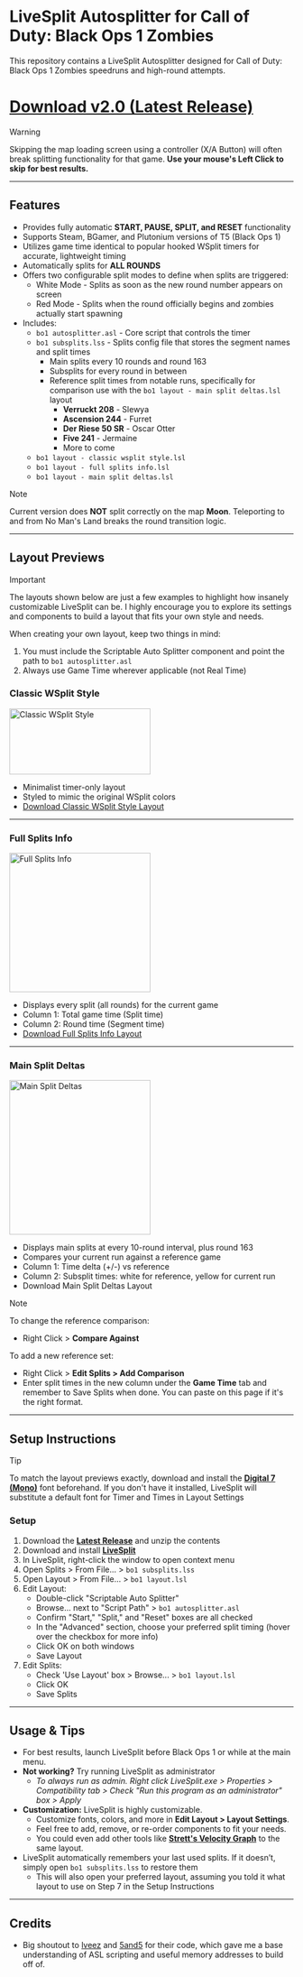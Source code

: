 # LiveSplit Autosplitter for Call of Duty: Black Ops 1 Zombies

This repository contains a LiveSplit Autosplitter designed for Call of Duty: Black Ops 1 Zombies speedruns and high-round attempts.

# [Download v2.0 (Latest Release)](https://github.com/mrpotatosanta/bo1-zombies-autosplitter/releases/download/v2.0/bo1-zombies-autosplitter-2.0.zip)

> [!WARNING]  
> Skipping the map loading screen using a controller (X/A Button) will often break splitting functionality for that game. **Use your mouse's Left Click to skip for best results.**

---

## Features
- Provides fully automatic **START, PAUSE, SPLIT, and RESET** functionality
- Supports Steam, BGamer, and Plutonium versions of T5 (Black Ops 1)
- Utilizes game time identical to popular hooked WSplit timers for accurate, lightweight timing
- Automatically splits for **ALL ROUNDS**
- Offers two configurable split modes to define when splits are triggered:
   - White Mode - Splits as soon as the new round number appears on screen
   - Red Mode - Splits when the round officially begins and zombies actually start spawning
- Includes:
   - `bo1 autosplitter.asl` - Core script that controls the timer
   - `bo1 subsplits.lss` - Splits config file that stores the segment names and split times
      - Main splits every 10 rounds and round 163
      - Subsplits for every round in between
      - Reference split times from notable runs, specifically for comparison use with the `bo1 layout - main split deltas.lsl` layout
         - **Verruckt 208** - Slewya
         - **Ascension 244** - Furret
         - **Der Riese 50 SR** - Oscar Otter
         - **Five 241** - Jermaine
         - More to come
   - `bo1 layout - classic wsplit style.lsl`
   - `bo1 layout - full splits info.lsl`
   - `bo1 layout - main split deltas.lsl`

> [!NOTE]  
> Current version does **NOT** split correctly on the map **Moon**. Teleporting to and from No Man's Land breaks the round transition logic.

---

## Layout Previews

> [!IMPORTANT]  
> The layouts shown below are just a few examples to highlight how insanely customizable LiveSplit can be. I highly encourage you to explore its settings and components to build a layout that fits your own style and needs.
>
> When creating your own layout, keep two things in mind:
> 1. You must include the Scriptable Auto Splitter component and point the path to `bo1 autosplitter.asl`
> 2. Always use Game Time wherever applicable (not Real Time)

### Classic WSplit Style

<img width="250" height="117" alt="Classic WSplit Style" src="https://github.com/user-attachments/assets/cdeb8d6f-f1cd-48e2-ae5e-99fe11add9e4" />

- Minimalist timer-only layout
- Styled to mimic the original WSplit colors
- [Download Classic WSplit Style Layout](https://github.com/mrpotatosanta/bo1-zombies-autosplitter/releases/download/v2.0/bo1_layout_classic_wsplit_style.lsl)

---

### Full Splits Info

<img width="250" height="247" alt="Full Splits Info" src="https://github.com/user-attachments/assets/1ca65df0-5f05-4f0f-a333-699dd0affa8e" />

- Displays every split (all rounds) for the current game
- Column 1: Total game time (Split time)
- Column 2: Round time (Segment time)
- [Download Full Splits Info Layout](https://github.com/mrpotatosanta/bo1-zombies-autosplitter/releases/download/v2.0/bo1_layout_full_splits_info.lsl)

---

### Main Split Deltas

<img width="250" height="274" alt="Main Split Deltas" src="https://github.com/user-attachments/assets/3f061fd0-d362-4317-b7b7-cf527774aef3" />

- Displays main splits at every 10-round interval, plus round 163
- Compares your current run against a reference game
- Column 1: Time delta (+/-) vs reference
- Column 2: Subsplit times: white for reference, yellow for current run
- Download Main Split Deltas Layout

> [!NOTE]
> To change the reference comparison:
> - Right Click > **Compare Against**
>
> To add a new reference set:
> - Right Click > **Edit Splits > Add Comparison**
> - Enter split times in the new column under the **Game Time** tab and remember to Save Splits when done. You can paste on this page if it's the right format.

---

## Setup Instructions

> [!TIP]
> To match the layout previews exactly, download and install the **[Digital 7 (Mono)](https://www.dafont.com/digital-7.font)** font beforehand. If you don't have it installed, LiveSplit will substitute a default font for Timer and Times in Layout Settings

### Setup

1. Download the **[Latest Release](https://github.com/mrpotatosanta/bo1-zombies-autosplitter/releases/latest)** and unzip the contents
2. Download and install **[LiveSplit](https://livesplit.org/)**
3. In LiveSplit, right-click the window to open context menu
4. Open Splits > From File... > `bo1 subsplits.lss`
5. Open Layout > From File... > `bo1 layout.lsl`
6. Edit Layout:
   - Double-click "Scriptable Auto Splitter"
   - Browse... next to "Script Path" > `bo1 autosplitter.asl`
   - Confirm "Start," "Split," and "Reset" boxes are all checked
   - In the "Advanced" section, choose your preferred split timing (hover over the checkbox for more info)
   - Click OK on both windows
   - Save Layout
7. Edit Splits:
   - Check 'Use Layout' box > Browse... > `bo1 layout.lsl`
   - Click OK
   - Save Splits

---

## Usage & Tips
- For best results, launch LiveSplit before Black Ops 1 or while at the main menu.
- **Not working?** Try running LiveSplit as administrator
   - *To always run as admin. Right click LiveSplit.exe > Properties > Compatibility tab > Check "Run this program as an administrator" box > Apply*
- **Customization:** LiveSplit is highly customizable.
   - Customize fonts, colors, and more in **Edit Layout > Layout Settings**.
   - Feel free to add, remove, or re-order components to fit your needs.
   - You could even add other tools like **[Strett's Velocity Graph](https://github.com/strett/LiveSplit-Velocity-Graph-For-BO1-BO2-WAW-MW2)** to the same layout.
- LiveSplit automatically remembers your last used splits. If it doesn’t, simply open `bo1 subsplits.lss` to restore them
   - This will also open your preferred layout, assuming you told it what layout to use on Step 7 in the Setup Instructions

---

## Credits
- Big shoutout to [lveez](https://github.com/lveez/bo1-timers) and [5and5](https://github.com/5and5/LiveSplitAutoSplitterForBlackOpsZombies) for their code, which gave me a base understanding of ASL scripting and useful memory addresses to build off of.
